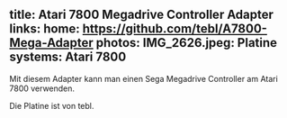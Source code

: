 title: Atari 7800 Megadrive Controller Adapter
links:
    home: https://github.com/tebl/A7800-Mega-Adapter
photos:
    IMG_2626.jpeg: Platine
systems:
    Atari 7800
---
Mit diesem Adapter kann man einen Sega Megadrive Controller am Atari 7800 verwenden.

Die Platine ist von tebl.
